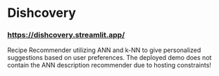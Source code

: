 # Dishcovery
### https://dishcovery.streamlit.app/

Recipe Recommender utilizing ANN and k-NN to give personalized suggestions based on user preferences. The deployed demo does not contain the ANN description recommender due to hosting constraints!

